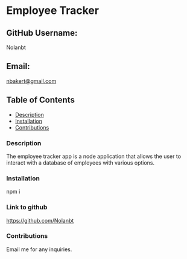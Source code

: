   # Employee Tracker
  
  ## GitHub Username:
  Nolanbt

  ## Email: 
  nbakert@gmail.com

  ## Table of Contents
  * [Description](###Description)
  * [Installation](###Installation)
  * [Contributions](###Contributions)

  ### Description
  The employee tracker app is a node application that allows the user to interact with a database of employees with various options.

  ### Installation
  npm i

  ### Link to github
  https://github.com/Nolanbt

  ### Contributions
  Email me for any inquiries.